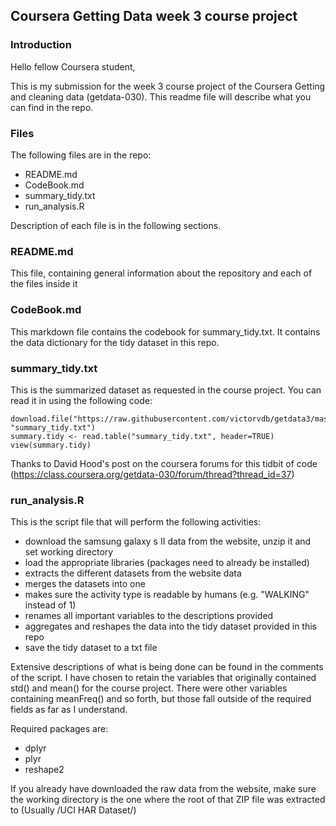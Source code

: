 ## Coursera Getting Data week 3 course project

### Introduction
Hello fellow Coursera student,

This is my submission for the week 3 course project of the Coursera Getting and cleaning data (getdata-030). This readme file will describe what you can find in the repo.

### Files
The following files are in the repo:

* README.md               
* CodeBook.md             
* summary_tidy.txt        
* run_analysis.R          

Description of each file is in the following sections.

### README.md
This file, containing general information about the repository and each of the files inside it

### CodeBook.md
This markdown file contains the codebook for summary_tidy.txt. It contains the data dictionary for the tidy dataset in this repo.

### summary_tidy.txt
This is the summarized dataset as requested in the course project. You can read it in using the following code:

```{r}
download.file("https://raw.githubusercontent.com/victorvdb/getdata3/master/summary_tidy.txt", "summary_tidy.txt")
summary.tidy <- read.table("summary_tidy.txt", header=TRUE)
view(summary.tidy)
```

Thanks to David Hood's post on the coursera forums for this tidbit of code (https://class.coursera.org/getdata-030/forum/thread?thread_id=37)

### run_analysis.R
This is the script file that will perform the following activities:

* download the samsung galaxy s II data from the website, unzip it and set working directory
* load the appropriate libraries (packages need to already be installed)
* extracts the different datasets from the website data
* merges the datasets into one
* makes sure the activity type is readable by humans (e.g. "WALKING" instead of 1)
* renames all important variables to the descriptions provided
* aggregates and reshapes the data into the tidy dataset provided in this repo
* save the tidy dataset to a txt file

Extensive descriptions of what is being done can be found in the comments of the script. I have chosen to retain the variables that originally contained std() and mean() for the course project. There were other variables containing meanFreq() and so forth, but those fall outside of the required fields as far as I understand.

Required packages are:

* dplyr
* plyr
* reshape2

If you already have downloaded the raw data from the website, make sure the working directory is the one where the root of that ZIP file was extracted to (Usually /UCI HAR Dataset/)




